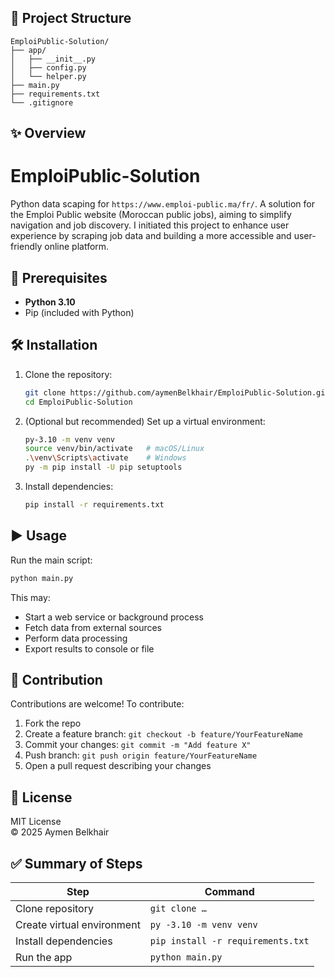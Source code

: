 
## 📄 Project Structure
```
EmploiPublic‑Solution/
├── app/
│   ├── __init__.py
│   ├── config.py
│   └── helper.py
├── main.py
├── requirements.txt
└── .gitignore
```

## ✨ Overview
# EmploiPublic-Solution
Python data scaping for `https://www.emploi-public.ma/fr/`. A solution for the Emploi Public website (Moroccan public jobs), aiming to simplify navigation and job discovery. I initiated this project to enhance user experience by scraping job data and building a more accessible and user-friendly online platform.

## 🔧 Prerequisites
- **Python 3.10**
- Pip (included with Python)

## 🛠️ Installation

1. Clone the repository:
   ```bash
   git clone https://github.com/aymenBelkhair/EmploiPublic-Solution.git
   cd EmploiPublic-Solution
   ```

2. (Optional but recommended) Set up a virtual environment:
   ```bash
   py-3.10 -m venv venv
   source venv/bin/activate   # macOS/Linux
   .\venv\Scripts\activate    # Windows
   py -m pip install -U pip setuptools     
   ```

3. Install dependencies:
   ```bash
   pip install -r requirements.txt
   ```

## ▶️ Usage

Run the main script:

```bash
python main.py
```

This may:
- Start a web service or background process
- Fetch data from external sources
- Perform data processing
- Export results to console or file


## 📝 Contribution

Contributions are welcome! To contribute:

1. Fork the repo
2. Create a feature branch: `git checkout -b feature/YourFeatureName`
3. Commit your changes: `git commit -m "Add feature X"`
4. Push branch: `git push origin feature/YourFeatureName`
5. Open a pull request describing your changes

## 📄 License

MIT License  
© 2025 Aymen Belkhair

## ✅ Summary of Steps

| Step | Command |
|------|---------|
| Clone repository | `git clone …` |
| Create virtual environment | `py -3.10 -m venv venv` |
| Install dependencies | `pip install -r requirements.txt` |
| Run the app | `python main.py` |
